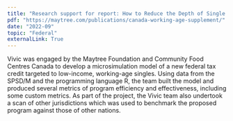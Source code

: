 ```yaml
---
title: "Research support for report: How to Reduce the Depth of Single Adult Poverty in Canada"
pdf: "https://maytree.com/publications/canada-working-age-supplement/"
date: "2022-09"
topic: "Federal"
externalLink: True
---
```


Vivic was engaged by the Maytree Foundation and Community Food Centres Canada to develop a microsimulation model of a new federal tax credit targeted to low-income, working-age singles. Using data from the SPSD/M and the programming language R, the team built the model and produced several metrics of program efficiency and effectiveness, including some custom metrics. As part of the project, the Vivic team also undertook a scan of other jurisdictions which was used to benchmark the proposed program against those of other nations.
